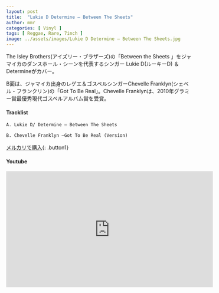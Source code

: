 ```yaml
---
layout: post
title:  "Lukie D Determine – Between The Sheets"
author: mmr
categories: [ Vinyl ]
tags: [ Reggae, Rare, 7inch ]
image: ../assets/images/Lukie D Determine – Between The Sheets.jpg
---
```


The Isley Brothers(アイズリー・ブラザーズ)の「Between the Sheets 」をジャマイカのダンスホール・シーンを代表するシンガー Lukie D(ルーキーD) ＆Determineがカバー。

B面は、ジャマイカ出身のレゲエ＆ゴスペルシンガーChevelle Franklyn(シェベル・フランクリン)の「Got To Be Real」。Chevelle Franklynは、2010年グラミー賞最優秀現代ゴスペルアルバム賞を受賞。

#### Tracklist
```md
A. Lukie D/ Determine – Between The Sheets

B. Chevelle Franklyn –Got To Be Real (Version)
```

[メルカリで購入](https://jp.mercari.com/item/m56561423059?afid=6142608987){: .button1}

#### Youtube
<iframe width="560" height="315" src="https://www.youtube.com/embed/xRMYAeqCPzM?si=TQ5jM_WuL6aodJ9P" title="YouTube video player" frameborder="0" allow="accelerometer; autoplay; clipboard-write; encrypted-media; gyroscope; picture-in-picture; web-share" referrerpolicy="strict-origin-when-cross-origin" allowfullscreen></iframe>